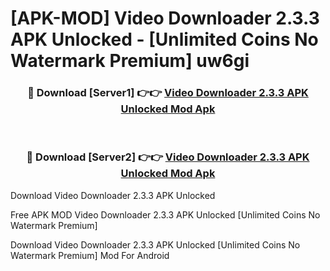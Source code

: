 # [APK-MOD] Video Downloader 2.3.3 APK Unlocked - [Unlimited Coins No Watermark Premium] uw6gi



<div align="center">
<h3>🔴 Download [Server1] 👉👉 <a href="https://momento.my/?title=Video_Downloader_2.3.3_APK_Unlocked">Video Downloader 2.3.3 APK Unlocked Mod Apk</a></h3><br>

<h3>🔴 Download [Server2] 👉👉 <a href="https://momento.my/?title=Video_Downloader_2.3.3_APK_Unlocked">Video Downloader 2.3.3 APK Unlocked Mod Apk</a></h3>
</div>



Download Video Downloader 2.3.3 APK Unlocked 

Free APK MOD Video Downloader 2.3.3 APK Unlocked [Unlimited Coins No Watermark Premium]

Download Video Downloader 2.3.3 APK Unlocked [Unlimited Coins No Watermark Premium] Mod For Android
